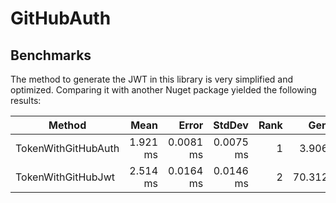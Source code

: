 # GitHubAuth



## Benchmarks

The method to generate the JWT in this library is very simplified and optimized. Comparing it with another Nuget package yielded the following results:

| Method              | Mean     | Error     | StdDev    | Rank | Gen0    | Gen1   | Allocated |
|-------------------- |---------:|----------:|----------:|-----:|--------:|-------:|----------:|
| TokenWithGitHubAuth | 1.921 ms | 0.0081 ms | 0.0075 ms |    1 |  3.9063 |      - |  29.83 KB |
| TokenWithGitHubJwt  | 2.514 ms | 0.0164 ms | 0.0146 ms |    2 | 70.3125 | 3.9063 | 329.65 KB |
